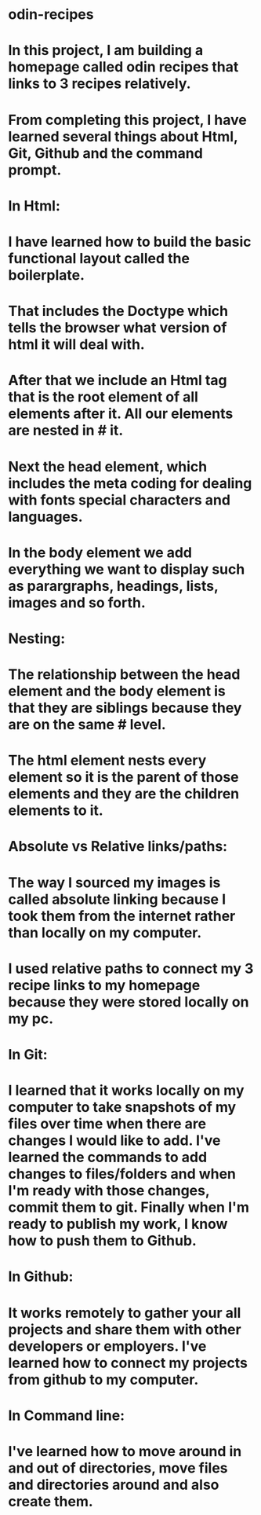 # odin-recipes
#
# In this project, I am building a homepage called odin recipes that links to 3 recipes relatively.
# From completing this project, I have learned several things about Html, Git, Github and the command prompt.
#
# In Html:
#
# I have learned how to build the basic functional layout called the boilerplate.
# That includes the Doctype which tells the browser what version of html it will deal with.
# After that we include an Html tag that is the root element of all elements after it. All our elements are nested in # it.
# Next the head element, which includes the meta coding for dealing with fonts special characters and languages.
# In the body element we add everything we want to display such as parargraphs, headings, lists, images and so forth.
#
# Nesting:
#
# The relationship between the head element and the body element is that they are siblings because they are on the same # level.
#
# The html element nests every element so it is the parent of those elements and they are the children elements to it.
#
# Absolute vs Relative links/paths:
#
# The way I sourced my images is called absolute linking because I took them from the internet rather than locally on my computer.
#
# I used relative paths to connect my 3 recipe links to my homepage because they were stored locally on my pc.
#
#
#
# In Git:
#
# I learned that it works locally on my computer to take snapshots of my files over time when there are changes I would like to add. I've learned the commands to add changes to files/folders and when I'm ready with those changes, commit them to git. Finally when I'm ready to publish my work, I know how to push them to Github.
#
#
#
# In Github:
#
# It works remotely to gather your all projects and share them with other developers or employers. I've learned how to connect my projects from github to my computer.
#
# In Command line:
#
# I've learned how to move around in and out of directories, move files and directories around and also create them. 


